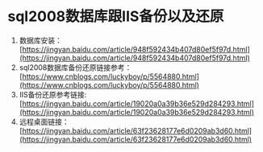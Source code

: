 # sql2008数据库跟IIS备份以及还原

1. 数据库安装：[https://jingyan.baidu.com/article/948f592434b407d80ef5f97d.html](https://jingyan.baidu.com/article/948f592434b407d80ef5f97d.html)
2. sql2008数据库备份还原链接参考：[https://www.cnblogs.com/luckyboy/p/5564880.html](https://www.cnblogs.com/luckyboy/p/5564880.html)
3. IIS备份还原参考链接:[https://jingyan.baidu.com/article/19020a0a39b36e529d284293.html](https://jingyan.baidu.com/article/19020a0a39b36e529d284293.html)
4. 远程桌面链接：[https://jingyan.baidu.com/article/63f23628177e6d0209ab3d60.html](https://jingyan.baidu.com/article/63f23628177e6d0209ab3d60.html)

